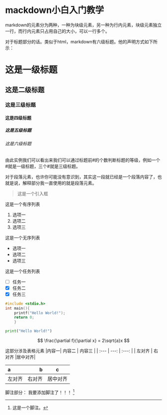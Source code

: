 # mackdown小白入门教学

markdown的元素分为两种，一种为块级元素，另一种为行内元素，块级元素独立一行，而行内元素只占用自己的大小，可以一行多个。

对于标题部分的话。类似于html，markdown有六级标题。他的声明方式如下所示：
# 这是一级标题
## 这是二级标题
### 这是三级标题
#### 这是四级标题
##### 这是五级标题
###### 这是六级标题
由此实例我们可以看出来我们可以通过标题前#的个数判断标题的等级，例如一个#就是一级标题，三个#就是三级标题。

对于段落元素，也许你可能没有意识到，其实这一段就已经是一个段落内容了，也就是说，解释部分我一直使用的就是段落元素。

> 这是一个引入框

这是一个有序列表
1. 选项一
2. 选项二
3. 选项三

这是一个无序列表
- 选项一
- 选项二
- 选项三

这是一个任务列表
- [ ] 任务一
- [x] 任务二
- [x] 任务三

```c
#include <stdio.h>
int main(){
	printf("Hello World!");
	return 0;
	}
```
```python
print("Hello World!")
```
$$
\frac{\partial f}{\partial x} = 2\sqrt{a}x
$$

这部分涉及表格元素
|内容一|   内容二   |   内容三 |
| :--- | ---: | :---: |
| 左对齐 | 右对齐 |居中对齐|


| a | b | c |
| :--- | ---: | :---: |
| 左对齐 | 右对齐 | 居中对齐|

脚注部分：
我要添加脚注了！！！ [^脚注] 

[^脚注]: 这是一个脚注。

<!--stackedit_data:
eyJoaXN0b3J5IjpbOTAwMTM0Mjc5LDcwNDk2NTAxNywxOTg4Mj
MzNjUwLDEyNDc1NjE4MywtMjA3NDA1MTM5OSwxMjczMjk4NjUs
LTEyOTkwODEwMjgsLTEyOTkwNDE1MTAsMTU4MTQwNjgxNCwtMj
EzNDY1MTQ2NiwtMjA4ODc0NjYxMl19
-->